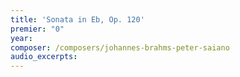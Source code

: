 ```yaml
---
title: 'Sonata in Eb, Op. 120'
premier: "0"
year: 
composer: /composers/johannes-brahms-peter-saiano
audio_excerpts: 
---
```

